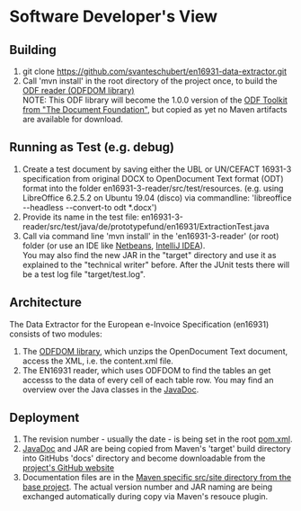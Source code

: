 # Software Developer's View

## Building
1. git clone https://github.com/svanteschubert/en16931-data-extractor.git
2. Call 'mvn install' in the root directory of the project once, to build the [ODF reader (ODFDOM library)](https://github.com/svanteschubert/odftoolkit/tree/odf-changes/odfdom)</br>
   NOTE: This ODF library will become the 1.0.0 version of the [ODF Toolkit from "The Document Foundation"](https://github.com/tdf/odftoolkit), but copied as yet no Maven artifacts are available for download.

## Running as Test (e.g. debug)
1. Create a test document by saving either the UBL or UN/CEFACT 16931-3 specification from original DOCX to OpenDocument Text format (ODT) format into the folder en16931-3-reader/src/test/resources.
(e.g. using LibreOffice 6.2.5.2 on Ubuntu 19.04 (disco) via commandline:
'libreoffice --headless --convert-to odt *.docx')
2. Provide its name in the test file: en16931-3-reader/src/test/java/de/prototypefund/en16931/ExtractionTest.java
3. Call via command line 'mvn install' in the 'en16931-3-reader' (or root) folder (or use an IDE like [Netbeans](https://netbeans.apache.org/download/), [IntelliJ IDEA](https://www.jetbrains.com/idea/download/)).</br>
   You may also find the new JAR in the "target" directory and use it as explained to the "technical writer" before.
   After the JUnit tests there will be a test log file "target/test.log".

## Architecture
The Data Extractor for the European e-Invoice Specification (en16931) consists of two modules:
1. The [ODFDOM library](https://tdf.github.io/odftoolkit/docs/odfdom/), which unzips the OpenDocument Text document, access the XML, i.e. the content.xml file.
2. The EN16931 reader, which uses ODFDOM to find the tables an get accesss to the data of every cell of each table row.
You may find an overview over the Java classes in the [JavaDoc](docs/apidocs/index.html).

## Deployment
1. The revision number - usually the date - is being set in the root [pom.xml](https://github.com/svanteschubert/en16931-data-extractor/blob/master/pom.xml).
2. [JavaDoc](https://svanteschubert.github.io/en16931-data-extractor/docs/apidocs/) and JAR are being copied from Maven's 'target' build directory into GitHubs 'docs' directory and become downloadable from the [project's GitHub website](https://svanteschubert.github.io/en16931-data-extractor/docs/)
3. Documentation files are in the [Maven specific src/site directory from the base project](https://github.com/svanteschubert/en16931-data-extractor/tree/master/src/site). The actual version number and JAR naming are being exchanged automatically during copy via Maven's resouce plugin.


